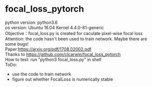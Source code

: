 # focal_loss_pytorch
python version: python3.6   
os version: Ubuntu 16.04 Kernel 4.4.0-81-generic   
Objective：focal_loss.py is created for caculate pixel-wise  focal loss    
Attention: the code hasn't been used to train network. Maybe there are some bugs!      
Paper:https://arxiv.org/pdf/1708.02002.pdf    
Thanks to https://github.com/clcarwin/focal_loss_pytorch   
How to test: run "python3 focal_loss.py" in shell   
ToDo:   
- use the code to train network
- figure out whether FocalLoss is numerically stable

